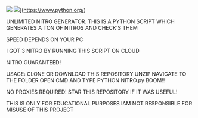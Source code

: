 ![](https://img.shields.io/badge/version-1.0-lightgrey.svg)
![](http://ForTheBadge.com/images/badges/made-with-python.svg)](https://www.python.org/)

UNLIMITED NITRO GENERATOR. THIS IS A PYTHON SCRIPT WHICH GENERATES A TON OF NITROS AND CHECK'S THEM

SPEED DEPENDS ON YOUR PC

I GOT 3 NITRO BY RUNNING THIS SCRIPT ON CLOUD

NITRO GUARANTEED!


USAGE:
CLONE OR DOWNLOAD THIS REPOSITORY
UNZIP
NAVIGATE TO THE FOLDER
OPEN CMD AND TYPE 
PYTHON NITRO.py
BOOM!!

NO PROXIES REQUIRED!
STAR THIS REPOSITORY IF IT WAS USEFUL!


THIS IS ONLY FOR EDUCATIONAL PURPOSES IAM NOT RESPONSIBLE FOR MISUSE OF THIS PROJECT
